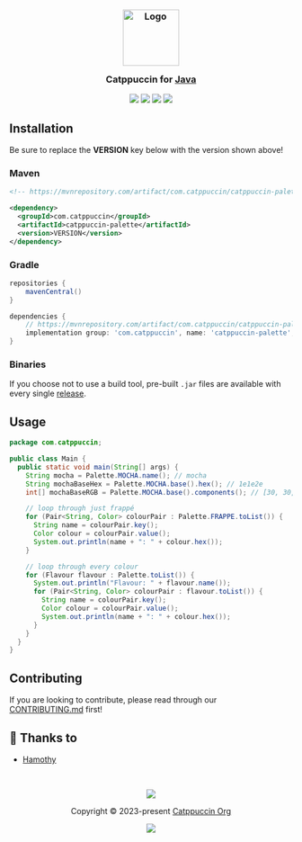 <h3 align="center">
	<img src="https://raw.githubusercontent.com/catppuccin/catppuccin/main/assets/logos/exports/1544x1544_circle.png" width="100" alt="Logo"/><br/>
	<img src="https://raw.githubusercontent.com/catppuccin/catppuccin/main/assets/misc/transparent.png" height="30" width="0px"/>
	Catppuccin for <a href="https://www.java.com/en/">Java</a>
	<img src="https://raw.githubusercontent.com/catppuccin/catppuccin/main/assets/misc/transparent.png" height="30" width="0px"/>
</h3>

<p align="center">
	<a href="https://github.com/catppuccin/java/stargazers"><img src="https://img.shields.io/github/stars/catppuccin/java?colorA=363a4f&colorB=b7bdf8&style=for-the-badge"></a>
	<a href="https://github.com/catppuccin/java/issues"><img src="https://img.shields.io/github/issues/catppuccin/java?colorA=363a4f&colorB=f5a97f&style=for-the-badge"></a>
	<a href="https://github.com/catppuccin/java/contributors"><img src="https://img.shields.io/github/contributors/catppuccin/java?colorA=363a4f&colorB=a6da95&style=for-the-badge"></a>
  <a href="https://search.maven.org/artifact/com.catppuccin/catppuccin-palette"><img src="https://img.shields.io/maven-central/v/com.catppuccin/catppuccin-palette?colorA=363a4f&colorB=a6da95&style=for-the-badge"></a>
</p>

## Installation

Be sure to replace the **VERSION** key below with the version shown above!

### Maven

```xml
<!-- https://mvnrepository.com/artifact/com.catppuccin/catppuccin-palette -->

<dependency>
  <groupId>com.catppuccin</groupId>
  <artifactId>catppuccin-palette</artifactId>
  <version>VERSION</version>
</dependency>
```

### Gradle

```gradle
repositories {
    mavenCentral()
}

dependencies {
    // https://mvnrepository.com/artifact/com.catppuccin/catppuccin-palette
    implementation group: 'com.catppuccin', name: 'catppuccin-palette', version: 'VERSION'
}
```

### Binaries

If you choose not to use a build tool, pre-built `.jar` files are available with every
single [release](https://github.com/catppuccin/java/releases).

## Usage

```java
package com.catppuccin;

public class Main {
  public static void main(String[] args) {
    String mocha = Palette.MOCHA.name(); // mocha
    String mochaBaseHex = Palette.MOCHA.base().hex(); // 1e1e2e
    int[] mochaBaseRGB = Palette.MOCHA.base().components(); // [30, 30, 46]

    // loop through just frappé
    for (Pair<String, Color> colourPair : Palette.FRAPPE.toList()) {
      String name = colourPair.key();
      Color colour = colourPair.value();
      System.out.println(name + ": " + colour.hex());
    }

    // loop through every colour
    for (Flavour flavour : Palette.toList()) {
      System.out.println("Flavour: " + flavour.name());
      for (Pair<String, Color> colourPair : flavour.toList()) {
        String name = colourPair.key();
        Color colour = colourPair.value();
        System.out.println(name + ": " + colour.hex());
      }
    }
  }
}
```

## Contributing

If you are looking to contribute, please read through our
[CONTRIBUTING.md](https://github.com/catppuccin/.github/blob/main/CONTRIBUTING.md) first!

## 💝 Thanks to

- [Hamothy](https://github.com/sgoudham)

&nbsp;

<p align="center">
	<img src="https://raw.githubusercontent.com/catppuccin/catppuccin/main/assets/footers/gray0_ctp_on_line.svg?sanitize=true" />
</p>

<p align="center">
	Copyright &copy; 2023-present <a href="https://github.com/catppuccin" target="_blank">Catppuccin Org</a>
</p>

<p align="center">
	<a href="https://github.com/catppuccin/catppuccin/blob/main/LICENSE"><img src="https://img.shields.io/static/v1.svg?style=for-the-badge&label=License&message=MIT&logoColor=d9e0ee&colorA=363a4f&colorB=b7bdf8"/></a>
</p>
